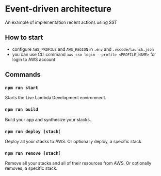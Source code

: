 # Event-driven architecture

An example of implementation recent actions using SST

## How to start

- configure `AWS_PROFILE` and `AWS_REGION` in `.env` and `.vscode/launch.json`
- you can use CLI command `aws sso login --profile <PROFILE_NAME>` for login to AWS account

## Commands

### `npm run start`

Starts the Live Lambda Development environment.

### `npm run build`

Build your app and synthesize your stacks.

### `npm run deploy [stack]`

Deploy all your stacks to AWS. Or optionally deploy, a specific stack.

### `npm run remove [stack]`

Remove all your stacks and all of their resources from AWS. Or optionally removes, a specific stack.
